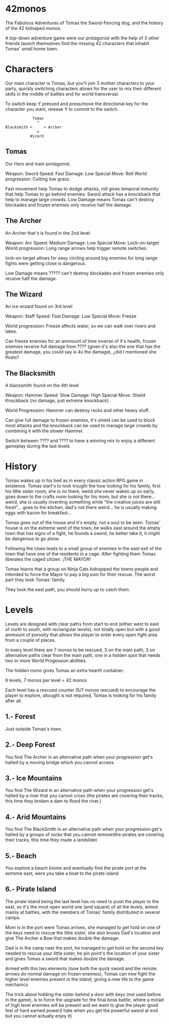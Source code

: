 # 42monos

The Fabulous Adventures of Tomas the Sword-Fencing dog, and the history of the 42 kidnaped monos.

A top-down adventure game were our protagonist with the help of 3 other friends launch themselves
find the missing 42 characters that inhabit Tomas' small home town.

# Characters
Our main character is Tomas, but you'll join 3 mother characters to your party, quickly switching
characters allows for the user to mix their different skills in the middle of battles and for world
transversal.

To switch keep Y pressed and press/move the directional key for the character you want, release Y
to commit to the switch.

```
            Tomas
              ^
Blacksmith <     > Archer
              v
           Wizard
```

## Tomas
Our Hero and main protagonist.

Weapon: Sword
Speed: Fast
Damage: Low
Special Move: Roll
World progression: Cutting low grass.

Fast movement help Tomas to dodge attacks, roll gives temporal inmunity that help Tomas
to go behind enemies. Sword attack has a knockback that help to manage large crowds.
Low Damage means Tomas can't destroy blockades and frozen enemies only receive half the damage.

## The Archer
An Archer that's is found in the 2nd level

Weapon: Arc
Speed: Medium
Damage: Low
Special Move: Lock-on-target
World progression: Long range arrows help trigger remote switches.

lock-on-target allows for easy circling around big enemies for long
range fights were getting close is dangerous.

Low Damage means ????? can't destroy blockades and frozen enemies only receive half the damage.

## The Wizard
An ice wizard found on 3rd level

Weapon: Staff
Speed: Fast
Damage: Low
Special Move: Freeze

World progression: Freeze affects water, so we can walk over rivers and lakes.

Can freeze enemies for an ammount of time inverse of it's health, frozen enemies receive full
damage from ???? (given it's also the one that has the greatest damage, you could say is 4x
the damage), ¿did I mentioned she floats?

## The Blacksmith
A blacksmith found on the 4th level

Weapon: Hammer
Speed: Slow
Damage: High
Special Move: Shield Knockback (no damage, just extreme knockback)

World Progression: Hammer can destroy rocks and other heavy stuff.

Can give full damage to frozen enemies, it's shield can be used to block most attacks and the knockback
can be used to manage large crowds by combining it with the slower Hammer.

Switch between ???? and ???? to have a winning mix to enjoy a different gameplay during the last levels

# History
Tomas wakes up in his bed as in every classic action RPG game in existence. Tomas start's to look trougth
the how looking for his family, first his little sister room, she is no there, weird she never wakes up so
early, goes down to the crafts room looking for his mom, but she is not there... weird, she is usually
inventing something while "the creative juices are still fresh"... goes to the kitchen, dad's not there
weird... he is usually making eggs with bacon for breakfast...


Tomas goes out of the house and it's empty, not a soul to be seen. Tomas' house is on the extreme west
of the town, he walks east around the empty town that has signs of a fight, he founds a sword, he better
take it, it might be dangerous to go alone.

Following the clues leads to a small group of enemies in the east exit of the town that have one of
the residents in a cage. After fighting them Tomas liberates the caged citizen. ¡THE MAYOR!

Tomas learns that a group on Ninja Cats kidnapped the towns people and intended to force the Mayor
to pay a big sum for their rescue. The worst part they took Tomas' family.

They took the east path, you should hurry up to catch them.


# Levels
Levels are designed with clear paths from start to end (either west to east of north to south, with
rectangular levels), not totally open but with a good ammount of porosity that allows the player to
enter every open fight area from a couple of places.

In every level there are 7 monos to be rescued, 3 on the main path, 3 on alternative paths clear
from the main path, one in a hidden spot that needs two or more World Progession abilities.

The hidden mono gives Tomas an extra hearth container.

6 levels, 7 monos per level = 42 monos

Each level has a rescued counter (5/7 monos rescued) to encourage the player to explore, altought is
not required, Tomas is looking for his family after all.

## 1.- Forest
Just outside Tomas's town.

## 2.- Deep Forest
You find The Archer in an alternative path when your progression get's halted by a moving bridge
which you cannot access.

## 3.- Ice Mountains
You find The Wizard in an alternative path when your progression get's halted by a river that you
cannot cross (the pirates are covering their tracks, this time they broken a dam to flood the river.)

## 4.- Arid Mountains
You find The BlackSmith in an alternative path when your progression get's halted by a groups of rocks
that you cannot remove(the pirates are covering their tracks, this time they made a landslide)

## 5.- Beach
You explore a beach biome and eventually find the pirate port at the extreme east, were you take a
boat to the pirate island.

## 6.- Pirate Island
The pirate island being the last level has no need to push the player to the east, so it's the most
open world one (and square) of all the levels, aimed mainly at battles, with the members of Tomas'
family distributed in several camps.

Mom is in the port were Tomas arrives, she managed to get hold on one of the keys need to rescue
the little sister, she also knows Dad's location and give The Archer a Bow that makes double the
damage.

Dad is in the camp near the port, he managed to get hold on the second key needed to rescue your little
sister, he pin point's the location of your sister and gives Tomas a sword that makes double the damage.

Armed with this two elements (now both the quick sword and the remote arrows do normal damage on frozen
enemies), Tomas can now fight the higher level enemies present in the island, giving a new life to the
game mechanics.

The trick about hidding the sister behind a door with keys (not used before in the game), is to force the
upgrade for the final boss battle, where a miriad of high level enemies will be present and we want
to give the player good feel of hard earned power(I hate when you get the powerful sword at end but
you cannot actually enjoy it)